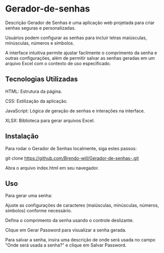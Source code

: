 # Gerador-de-senhas

Descrição
Gerador de Senhas é uma aplicação web projetada para criar senhas seguras e personalizadas.

Usuários podem configurar as senhas para incluir letras maiúsculas, minúsculas, números e símbolos.

A interface intuitiva permite ajustar facilmente o comprimento da senha e outras configurações, além de permitir salvar as senhas geradas em um arquivo Excel com o contexto de uso especificado.


## Tecnologias Utilizadas

HTML: Estrutura da página.

CSS: Estilização da aplicação.

JavaScript: Lógica de geração de senhas e interações na interface.

XLSX: Biblioteca para gerar arquivos Excel.

## Instalação

Para rodar o Gerador de Senhas localmente, siga estes passos:

git clone https://github.com/Brendo-will/Gerador-de-senhas-.git

Abra o arquivo index.html em seu navegador.

## Uso

Para gerar uma senha:

Ajuste as configurações de caracteres (maiúsculas, minúsculas, números, símbolos) conforme necessário.

Defina o comprimento da senha usando o controle deslizante.

Clique em Gerar Password para visualizar a senha gerada.

Para salvar a senha, insira uma descrição de onde será usada no campo "Onde será usada a senha?" e clique em Salvar Password.
